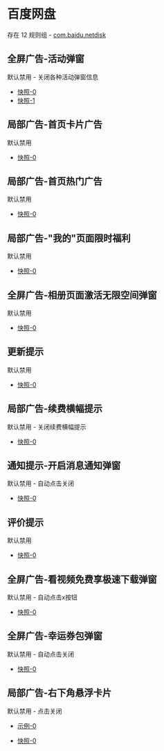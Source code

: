 # 百度网盘

存在 12 规则组 - [com.baidu.netdisk](/src/apps/com.baidu.netdisk.ts)

## 全屏广告-活动弹窗

默认禁用 - 关闭各种活动弹窗信息

- [快照-0](https://i.gkd.li/i/12642505)
- [快照-1](https://i.gkd.li/i/12923937)

## 局部广告-首页卡片广告

默认禁用

- [快照-0](https://i.gkd.li/i/12706544)

## 局部广告-首页热门广告

默认禁用

- [快照-0](https://i.gkd.li/i/12706544)

## 局部广告-"我的"页面限时福利

默认禁用

- [快照-0](https://i.gkd.li/i/12706549)

## 全屏广告-相册页面激活无限空间弹窗

默认禁用

- [快照-0](https://i.gkd.li/i/12648987)

## 更新提示

默认禁用

- [快照-0](https://i.gkd.li/i/12863984)

## 局部广告-续费横幅提示

默认禁用 - 关闭续费横幅提示

- [快照-0](https://i.gkd.li/i/12924036)

## 通知提示-开启消息通知弹窗

默认禁用 - 自动点击关闭

- [快照-0](https://i.gkd.li/i/12923936)

## 评价提示

默认禁用

- [快照-0](https://i.gkd.li/i/14317054)

## 全屏广告-看视频免费享极速下载弹窗

默认禁用 - 自动点击x按钮

- [快照-0](https://i.gkd.li/i/12783106)

## 全屏广告-幸运券包弹窗

默认禁用 - 自动点击关闭

- [快照-0](https://i.gkd.li/i/13806852)

## 局部广告-右下角悬浮卡片

默认禁用 - 点击关闭

- [示例-0](https://m.gkd.li/57941037/470eec82-ed99-4f50-beba-2587e525cfdf)

- [快照-0](https://i.gkd.li/i/14278618)
